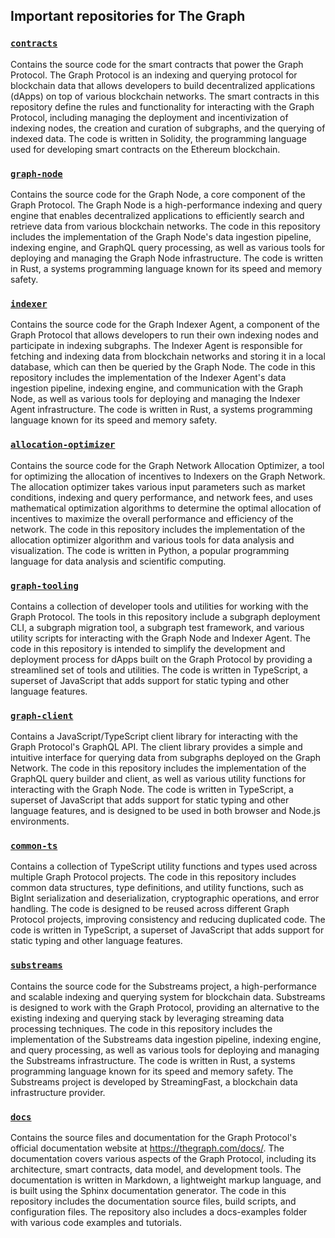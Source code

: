 ## Important repositories for The Graph

### [`contracts`](https://github.com/graphprotocol/contracts)
Contains the source code for the smart contracts that power the Graph Protocol. The Graph Protocol is an indexing and querying protocol for blockchain data that allows developers to build decentralized applications (dApps) on top of various blockchain networks. The smart contracts in this repository define the rules and functionality for interacting with the Graph Protocol, including managing the deployment and incentivization of indexing nodes, the creation and curation of subgraphs, and the querying of indexed data. The code is written in Solidity, the programming language used for developing smart contracts on the Ethereum blockchain.

### [`graph-node`](https://github.com/graphprotocol/graph-node/)
Contains the source code for the Graph Node, a core component of the Graph Protocol. The Graph Node is a high-performance indexing and query engine that enables decentralized applications to efficiently search and retrieve data from various blockchain networks. The code in this repository includes the implementation of the Graph Node's data ingestion pipeline, indexing engine, and GraphQL query processing, as well as various tools for deploying and managing the Graph Node infrastructure. The code is written in Rust, a systems programming language known for its speed and memory safety.

### [`indexer`](https://github.com/graphprotocol/indexer)
Contains the source code for the Graph Indexer Agent, a component of the Graph Protocol that allows developers to run their own indexing nodes and participate in indexing subgraphs. The Indexer Agent is responsible for fetching and indexing data from blockchain networks and storing it in a local database, which can then be queried by the Graph Node. The code in this repository includes the implementation of the Indexer Agent's data ingestion pipeline, indexing engine, and communication with the Graph Node, as well as various tools for deploying and managing the Indexer Agent infrastructure. The code is written in Rust, a systems programming language known for its speed and memory safety.

### [`allocation-optimizer`](https://github.com/graphprotocol/allocation-optimizer)
Contains the source code for the Graph Network Allocation Optimizer, a tool for optimizing the allocation of incentives to Indexers on the Graph Network. The allocation optimizer takes various input parameters such as market conditions, indexing and query performance, and network fees, and uses mathematical optimization algorithms to determine the optimal allocation of incentives to maximize the overall performance and efficiency of the network. The code in this repository includes the implementation of the allocation optimizer algorithm and various tools for data analysis and visualization. The code is written in Python, a popular programming language for data analysis and scientific computing.

### [`graph-tooling`](https://github.com/graphprotocol/graph-tooling)
Contains a collection of developer tools and utilities for working with the Graph Protocol. The tools in this repository include a subgraph deployment CLI, a subgraph migration tool, a subgraph test framework, and various utility scripts for interacting with the Graph Node and Indexer Agent. The code in this repository is intended to simplify the development and deployment process for dApps built on the Graph Protocol by providing a streamlined set of tools and utilities. The code is written in TypeScript, a superset of JavaScript that adds support for static typing and other language features.

### [`graph-client`](https://github.com/graphprotocol/graph-client)
Contains a JavaScript/TypeScript client library for interacting with the Graph Protocol's GraphQL API. The client library provides a simple and intuitive interface for querying data from subgraphs deployed on the Graph Network. The code in this repository includes the implementation of the GraphQL query builder and client, as well as various utility functions for interacting with the Graph Node. The code is written in TypeScript, a superset of JavaScript that adds support for static typing and other language features, and is designed to be used in both browser and Node.js environments.

### [`common-ts`](https://github.com/graphprotocol/common-ts)
Contains a collection of TypeScript utility functions and types used across multiple Graph Protocol projects. The code in this repository includes common data structures, type definitions, and utility functions, such as BigInt serialization and deserialization, cryptographic operations, and error handling. The code is designed to be reused across different Graph Protocol projects, improving consistency and reducing duplicated code. The code is written in TypeScript, a superset of JavaScript that adds support for static typing and other language features.

### [`substreams`](https://github.com/streamingfast/substreams)
Contains the source code for the Substreams project, a high-performance and scalable indexing and querying system for blockchain data. Substreams is designed to work with the Graph Protocol, providing an alternative to the existing indexing and querying stack by leveraging streaming data processing techniques. The code in this repository includes the implementation of the Substreams data ingestion pipeline, indexing engine, and query processing, as well as various tools for deploying and managing the Substreams infrastructure. The code is written in Rust, a systems programming language known for its speed and memory safety. The Substreams project is developed by StreamingFast, a blockchain data infrastructure provider.

### [`docs`](https://github.com/graphprotocol/docs)
Contains the source files and documentation for the Graph Protocol's official documentation website at https://thegraph.com/docs/. The documentation covers various aspects of the Graph Protocol, including its architecture, smart contracts, data model, and development tools. The documentation is written in Markdown, a lightweight markup language, and is built using the Sphinx documentation generator. The code in this repository includes the documentation source files, build scripts, and configuration files. The repository also includes a docs-examples folder with various code examples and tutorials.

